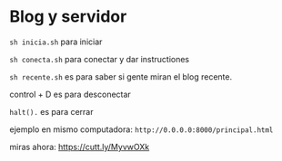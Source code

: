 Blog y servidor
=======


`sh inicia.sh` para iniciar

`sh conecta.sh` para conectar y dar instructiones

`sh recente.sh` es para saber si gente miran el blog recente.

control + D es para desconectar

`halt().` es para cerrar

ejemplo en mismo computadora: `http://0.0.0.0:8000/principal.html`

miras ahora: https://cutt.ly/MyvwOXk